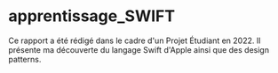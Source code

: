 # apprentissage_SWIFT
Ce rapport a été rédigé dans le cadre d'un Projet Étudiant en 2022. Il présente ma découverte du langage Swift d'Apple ainsi que des design patterns.
